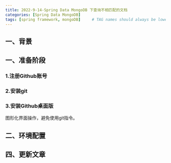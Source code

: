 ```yaml
---
title: 2022-9-14-Spring Data MongoDB 下查询不相匹配的文档
categories: [Spring Data MongoDB]
tags: [spring framework, mongoDB]     # TAG names should always be lowercase
---
```



## 一、背景


## 一、准备阶段
### 1.注册Github账号
### 2.安装git
### 3.安装Github桌面版
图形化界面操作，避免使用git指令。

## 二、环境配置


## 四、更新文章
